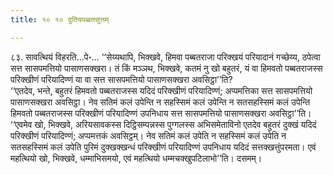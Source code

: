 ```yaml
---
title: १० १० दुतियपब्बतसुत्तम्

---
```


८३. सावत्थियं विहरति…पे॰… ‘‘सेय्यथापि, भिक्खवे, हिमवा पब्बतराजा परिक्खयं परियादानं गच्छेय्य, ठपेत्वा सत्त सासपमत्तियो पासाणसक्खरा। तं किं मञ्ञथ, भिक्खवे, कतमं नु खो बहुतरं, यं वा हिमवतो पब्बतराजस्स परिक्खीणं परियादिण्णं या वा सत्त सासपमत्तियो पासाणसक्खरा अवसिट्ठा’’ति?  
‘‘एतदेव, भन्ते, बहुतरं हिमवतो पब्बतराजस्स यदिदं परिक्खीणं परियादिण्णं; अप्पमत्तिका सत्त सासपमत्तियो पासाणसक्खरा अवसिट्ठा। नेव सतिमं कलं उपेन्ति न सहस्सिमं कलं उपेन्ति न सतसहस्सिमं कलं उपेन्ति हिमवतो पब्बतराजस्स परिक्खीणं परियादिण्णं उपनिधाय सत्त सासपमत्तियो पासाणसक्खरा अवसिट्ठा’’ति।  
‘‘एवमेव खो, भिक्खवे, अरियसावकस्स दिट्ठिसम्पन्नस्स पुग्गलस्स अभिसमेताविनो एतदेव बहुतरं दुक्खं यदिदं परिक्खीणं परियादिण्णं; अप्पमत्तकं अवसिट्ठम्। नेव सतिमं कलं उपेति न सहस्सिमं कलं उपेति न सतसहस्सिमं कलं उपेति पुरिमं दुक्खक्खन्धं परिक्खीणं परियादिण्णं उपनिधाय यदिदं सत्तक्खत्तुंपरमता। एवं महत्थियो खो, भिक्खवे, धम्माभिसमयो, एवं महत्थियो धम्मचक्खुपटिलाभो’’ति। दसमम्।  


